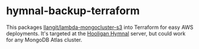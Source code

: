 # hymnal-backup-terraform

This packages [llangit/lambda-mongocluster-s3](https://github.com/llangit/lambda-mongocluster-s3) into Terraform for easy AWS deployments.
It's targeted at the [Hooligan Hymnal](https://github.com/Chattahooligans/hooligan-hymnal-app) server, but could work for any MongoDB Atlas cluster.